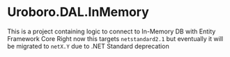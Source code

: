 # Uroboro.DAL.InMemory
This is a project containing logic to connect to In-Memory DB with Entity Framework Core
Right now this targets `netstandard2.1` but eventually it will be migrated to `netX.Y` due to .NET Standard deprecation